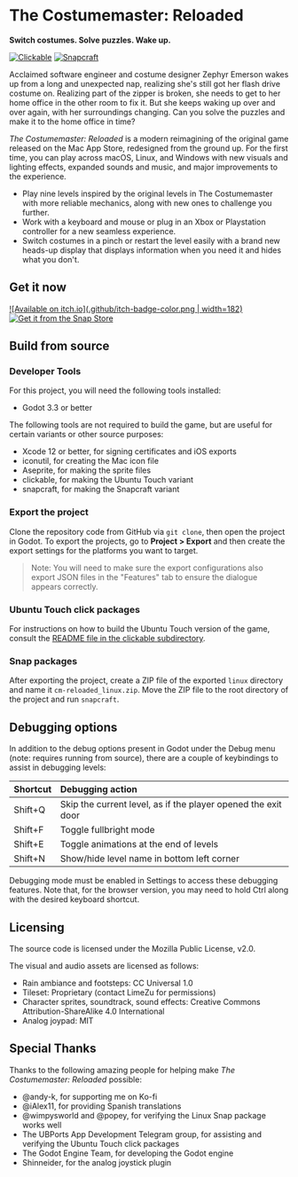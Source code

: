 # The Costumemaster: Reloaded
**Switch costumes. Solve puzzles. Wake up.**

[![Clickable](https://github.com/alicerunsonfedora/cm-godot/actions/workflows/clickable.yml/badge.svg)](https://github.com/alicerunsonfedora/cm-godot/actions/workflows/clickable.yml) [![Snapcraft](https://github.com/alicerunsonfedora/cm-godot/actions/workflows/snappy.yml/badge.svg)](https://github.com/alicerunsonfedora/cm-godot/actions/workflows/snappy.yml)

Acclaimed software engineer and costume designer Zephyr Emerson wakes up from a long and unexpected nap, realizing she's still got her flash drive costume on. Realizing part of the zipper is broken, she needs to get to her home office in the other room to fix it. But she keeps waking up over and over again, with her surroundings changing. Can you solve the puzzles and make it to the home office in time?

_The Costumemaster: Reloaded_ is a modern reimagining of the original game released on the Mac App Store, redesigned from the ground up. For the first time, you can play across macOS, Linux, and Windows with new visuals and lighting effects, expanded sounds and music, and major improvements to the experience.

- Play nine levels inspired by the original levels in The Costumemaster with more reliable mechanics, along with new ones to challenge you further.
- Work with a keyboard and mouse or plug in an Xbox or Playstation controller for a new seamless experience.
- Switch costumes in a pinch or restart the level easily with a brand new heads-up display that displays information when you need it and hides what you don't.

## Get it now

[![Available on itch.io](.github/itch-badge-color.png | width=182)][itch] [![Get it from the Snap Store](https://snapcraft.io/static/images/badges/en/snap-store-black.svg)][snap]

[itch]: https://marquiskurt.itch.io/costumemaster-reloaded
[snap]: https://snapcraft.io/costumemaster-reloaded

## Build from source

### Developer Tools

For this project, you will need the following tools installed:
- Godot 3.3 or better

The following tools are not required to build the game, but are useful for certain variants or other source purposes:

- Xcode 12 or better, for signing certificates and iOS exports
- iconutil, for creating the Mac icon file
- Aseprite, for making the sprite files
- clickable, for making the Ubuntu Touch variant
- snapcraft, for making the Snapcraft variant

### Export the project
Clone the repository code from GitHub via `git clone`, then open the project in Godot. To export the projects, go to **Project > Export**
and then create the export settings for the platforms you want to target.

> Note: You will need to make sure the export configurations also export JSON files in the "Features" tab to ensure the dialogue appears correctly.

### Ubuntu Touch click packages
For instructions on how to build the Ubuntu Touch version of the game, consult the [README file in the clickable subdirectory](./clickable/README.md).

### Snap packages
After exporting the project, create a ZIP file of the exported `linux` directory and name it `cm-reloaded_linux.zip`. Move the ZIP file to the root directory of the project and run `snapcraft`.

## Debugging options

In addition to the debug options present in Godot under the Debug menu (note: requires running from source), there are a couple of keybindings to assist in debugging levels:

| Shortcut | Debugging action                                              |
| :------- | :------------------------------------------------------------ |
| Shift+Q  | Skip the current level, as if the player opened the exit door |
| Shift+F  | Toggle fullbright mode                                        |
| Shift+E  | Toggle animations at the end of levels                        |
| Shift+N  | Show/hide level name in bottom left corner                    |

Debugging mode must be enabled in Settings to access these debugging features. Note that, for the browser version, you may need to hold Ctrl along with the desired keyboard shortcut.

## Licensing

The source code is licensed under the Mozilla Public License, v2.0.

The visual and audio assets are licensed as follows:
- Rain ambiance and footsteps: CC Universal 1.0
- Tileset: Proprietary (contact LimeZu for permissions)
- Character sprites, soundtrack, sound effects: Creative Commons Attribution-ShareAlike 4.0 International
- Analog joypad: MIT

## Special Thanks

Thanks to the following amazing people for helping make _The Costumemaster: Reloaded_ possible:

- @andy-k, for supporting me on Ko-fi
- @iAlex11, for providing Spanish translations
- @wimpysworld and @popey, for verifying the Linux Snap package works well
- The UBPorts App Development Telegram group, for assisting and verifying the Ubuntu Touch click packages
- The Godot Engine Team, for developing the Godot engine
- Shinneider, for the analog joystick plugin
